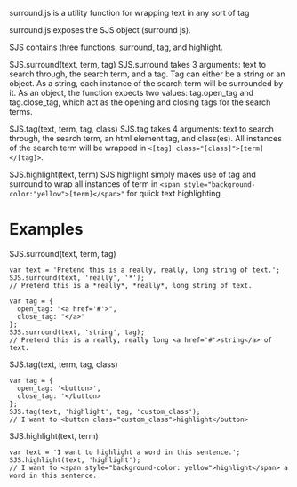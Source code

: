 surround.js is a utility function for wrapping text in any sort of tag

surround.js exposes the SJS object (surround js).

SJS contains three functions, surround, tag, and highlight.

SJS.surround(text, term, tag)
SJS.surround takes 3 arguments: text to search through, the search term, and a tag.  Tag can either be a string or an object.  As a string, each instance of the search term will be surrounded by it.  As an object, the function expects two values:  tag.open_tag and tag.close_tag, which act as the opening and closing tags for the search terms.

SJS.tag(text, term, tag, class)
SJS.tag takes 4 arguments: text to search through, the search term, an html element tag, and class(es).  All instances of the search term will be wrapped in ```<[tag] class="[class]">[term]</[tag]>```.

SJS.highlight(text, term)
SJS.highlight simply makes use of tag and surround to wrap all instances of term in ```<span style="background-color:"yellow">[term]</span>"``` for quick text highlighting. 

Examples
========

SJS.surround(text, term, tag)
```
var text = 'Pretend this is a really, really, long string of text.';
SJS.surround(text, 'really', '*'); 
// Pretend this is a *really*, *really*, long string of text.

var tag = {
  open_tag: "<a href='#'>",
  close_tag: "</a>"
};
SJS.surround(text, 'string', tag);
// Pretend this is a really, really long <a href='#'>string</a> of text.
```

SJS.tag(text, term, tag, class)
```
var tag = {
  open_tag: '<button>',
  close_tag: '</button>
};
SJS.tag(text, 'highlight', tag, 'custom_class');
// I want to <button class="custom_class">highlight</button>
```

SJS.highlight(text, term)
```
var text = 'I want to highlight a word in this sentence.';
SJS.highlight(text, 'highlight'); 
// I want to <span style="background-color: yellow">highlight</span> a word in this sentence.
```
